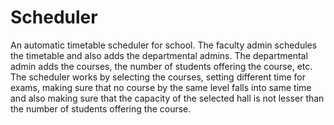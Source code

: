 # Scheduler
An automatic timetable scheduler for school.
The faculty admin schedules the timetable and also adds the departmental admins.
The departmental admin adds the courses, the number of students offering the course, etc.
The scheduler works by selecting the courses, setting different time for exams, making sure that no course by the same level falls into same time and also making sure that the capacity of the selected hall is not lesser than the number of students offering the course.
